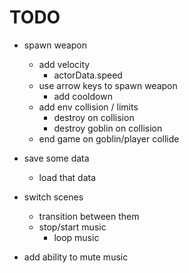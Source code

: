 # TODO

- spawn weapon
	- add velocity
		- actorData.speed
	- use arrow keys to spawn weapon
		- add cooldown
	- add env collision / limits
		- destroy on collision
		- destroy goblin on collision
	- end game on goblin/player collide

- save some data
	- load that data
- switch scenes
	- transition between them
	- stop/start music
		- loop music
- add ability to mute music
